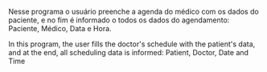Nesse programa o usuário preenche a agenda do médico com os dados do paciente, 
e no fim é informado o todos os dados do agendamento: Paciente, Médico, Data e Hora.

In this program, the user fills the doctor's schedule with the patient's data,
and at the end, all scheduling data is informed: Patient, Doctor, Date and Time


